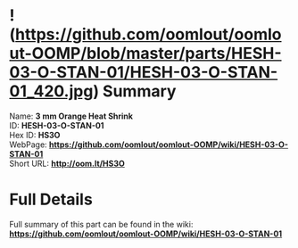 
!(https://github.com/oomlout/oomlout-OOMP/blob/master/parts/HESH-03-O-STAN-01/HESH-03-O-STAN-01_420.jpg)
Summary
=================
  
Name: __3 mm Orange Heat Shrink__    
ID: __HESH-03-O-STAN-01__   
Hex ID: __HS3O__   
WebPage: __https://github.com/oomlout/oomlout-OOMP/wiki/HESH-03-O-STAN-01__   
Short URL: __http://oom.lt/HS3O__   

Full Details
==========================
Full summary of this part can be found in the wiki:   
__https://github.com/oomlout/oomlout-OOMP/wiki/HESH-03-O-STAN-01__    

